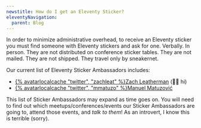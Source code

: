 ```yaml
---
newstitle: How do I get an Eleventy Sticker?
eleventyNavigation:
  parent: Blog
---
```

In order to minimize administrative overhead, to receive an Eleventy sticker you must find someone with Eleventy stickers and ask for one. Verbally. In person. They are not distributed on conference sticker tables. They are not mailed. They are not shipped. They travel only by sneakernet.

Our current list of Eleventy Sticker Ambassadors includes:

* [{% avatarlocalcache "twitter", "zachleat" %}Zach Leatherman](https://zachleat.com/) (👋🏻 hi)
* [{% avatarlocalcache "twitter", "mmatuzo" %}Manuel Matuzović](https://www.matuzo.at/)

This list of Sticker Ambassadors may expand as time goes on. You will need to find out which meetups/conferences/events our Sticker Ambassadors are going to, attend those events, and _talk to them_! As an introvert, I know this is terrible (sorry).